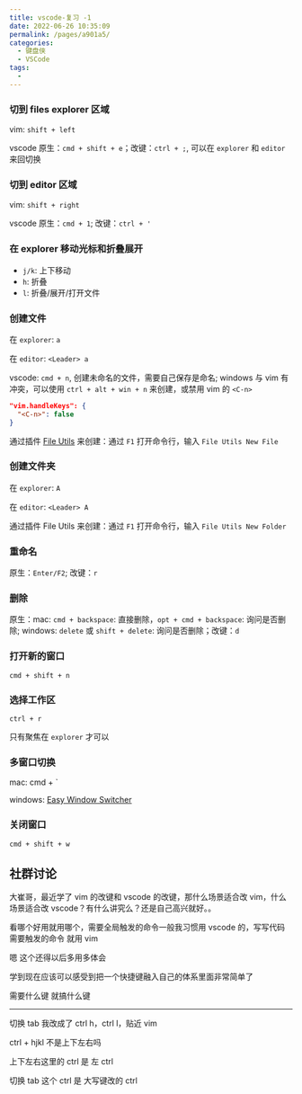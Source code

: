 ```yaml
---
title: vscode-复习 -1
date: 2022-06-26 10:35:09
permalink: /pages/a901a5/
categories:
  - 键盘侠
  - VSCode
tags:
  -
---
```


### 切到 files explorer 区域

vim: `shift + left`

vscode 原生：`cmd + shift + e`；改键：`ctrl + ;`, 可以在 `explorer` 和 `editor` 来回切换

### 切到 editor 区域

vim: `shift + right`

vscode 原生：`cmd + 1`; 改键：`ctrl + '`

### 在 explorer 移动光标和折叠展开

- `j/k`: 上下移动
- `h`: 折叠
- `l`: 折叠/展开/打开文件

### 创建文件

在 `explorer`: `a`

在 `editor`: `<Leader> a`

vscode: `cmd + n`, 创建未命名的文件，需要自己保存是命名; windows 与 vim 有冲突，可以使用 `ctrl + alt + win + n` 来创建，或禁用 vim 的 `<C-n>`

```json
"vim.handleKeys": {
  "<C-n>": false
}
```

通过插件 [File Utils](https://marketplace.visualstudio.com/items?itemName=sleistner.vscode-fileutils) 来创建：通过 `F1` 打开命令行，输入 `File Utils New File`

### 创建文件夹

在 `explorer`: `A`

在 `editor`: `<Leader> A`

通过插件 File Utils 来创建：通过 `F1` 打开命令行，输入 `File Utils New Folder`

### 重命名

原生：`Enter/F2`; 改键：`r`

### 删除

原生：mac: `cmd + backspace`: 直接删除，`opt + cmd + backspace`: 询问是否删除; windows: `delete` 或 `shift + delete`: 询问是否删除；改键：`d`

### 打开新的窗口

`cmd + shift + n`

### 选择工作区

`ctrl + r`

只有聚焦在 `explorer` 才可以

### 多窗口切换

mac: cmd + \`

windows: [Easy Window Switcher](https://www.appinn.com/easy-window-switcher/)

### 关闭窗口

`cmd + shift + w`

## 社群讨论

大崔哥，最近学了 vim 的改键和 vscode 的改键，那什么场景适合改 vim，什么场景适合改 vscode？有什么讲究么？还是自己高兴就好。。

看哪个好用就用哪个，需要全局触发的命令一般我习惯用 vscode 的，写写代码需要触发的命令 就用 vim

嗯 这个还得以后多用多体会

学到现在应该可以感受到把一个快捷键融入自己的体系里面非常简单了

需要什么键 就搞什么键

<hr />

切换 tab 我改成了 ctrl h，ctrl l，贴近 vim

ctrl + hjkl 不是上下左右吗

上下左右这里的 ctrl 是 左 ctrl

切换 tab 这个 ctrl 是 大写键改的 ctrl
